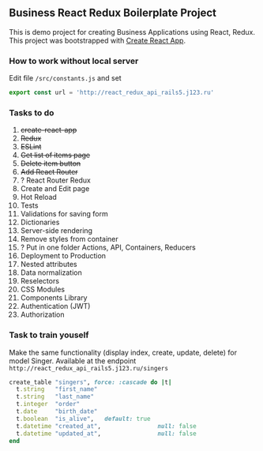## Business React Redux Boilerplate Project

This is demo project for creating Business Applications using React, Redux.
This project was bootstrapped with [Create React App](https://github.com/facebookincubator/create-react-app).

### How to work without local server

Edit file `/src/constants.js` and set 

```javascript
export const url = 'http://react_redux_api_rails5.j123.ru'

```

### Tasks to do

1. ~~create-react-app~~
1. ~~Redux~~
1. ~~ESLint~~
1. ~~Get list of items page~~
1. ~~Delete item button~~
1. ~~Add React Router~~
2. ? React Router Redux
2. Create and Edit page
3. Hot Reload
3. Tests
4. Validations for saving form
5. Dictionaries
5. Server-side rendering
5. Remove styles from container
5. ? Put in one folder Actions, API, Containers, Reducers 
5. Deployment to Production
6. Nested attributes
7. Data normalization
7. Reselectors
8. CSS Modules
9. Components Library
9. Authentication (JWT)
9. Authorization


### Task to train youself

Make the same functionality (display index, create, update, delete) for model Singer.
Available at the endpoint `http://react_redux_api_rails5.j123.ru/singers`


```ruby
create_table "singers", force: :cascade do |t|
  t.string   "first_name"
  t.string   "last_name"
  t.integer  "order"
  t.date     "birth_date"
  t.boolean  "is_alive",   default: true
  t.datetime "created_at",                null: false
  t.datetime "updated_at",                null: false
end
```